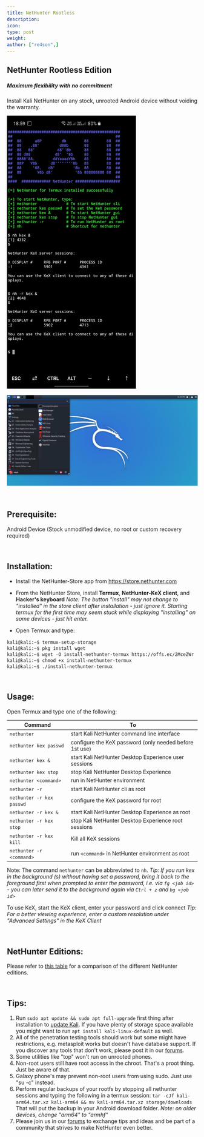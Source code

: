 ```yaml
---
title: NetHunter Rootless
description:
icon:
type: post
weight:
author: ["re4son",]
---
```


## NetHunter Rootless Edition

##### *Maximum flexibility with no commitment*

Install Kali NetHunter on any stock, unrooted Android device without voiding the warranty.

![](010-NH-Rootless-Installation_Start_s.png)

![](020-NH-Rootless-KeX_s.png)

&nbsp;

Prerequisite:
--------------

Android Device
(Stock unmodified device, no root or custom recovery required)

&nbsp;

Installation:
--------------

- Install the NetHunter-Store app from https://store.nethunter.com
- From the NetHunter Store, install __Termux__, __NetHunter-KeX client__, and __Hacker's keyboard__
  _Note:_
       _The button "install" may not change to "installed" in the store client after installation - just ignore it._
      _Starting termux for the first time may seem stuck while displaying "installing" on some devices - just hit enter._

- Open Termux and type:

```console
kali@kali:~$ termux-setup-storage
kali@kali:~$ pkg install wget
kali@kali:~$ wget -O install-nethunter-termux https://offs.ec/2MceZWr
kali@kali:~$ chmod +x install-nethunter-termux
kali@kali:~$ ./install-nethunter-termux
```


&nbsp;

Usage:
-------

Open Termux and type one of the following:

| Command                   | To                                                      |
| ------------------------- | ------------------------------------------------------- |
| `nethunter`               | start Kali NetHunter command line interface             |
| `nethunter kex passwd`    | configure the KeX password (only needed before 1st use) |
| `nethunter kex &`         | start Kali NetHunter Desktop Experience user sessions   |
| `nethunter kex stop`      | stop Kali NetHunter Desktop Experience                  |
| `nethunter <command>`     | run <command> in NetHunter environment                  |
| `nethunter -r`            | start Kali NetHunter cli as root                        |
| `nethunter -r kex passwd` | configure the KeX password for root                     |
| `nethunter -r kex &`      | start Kali NetHunter Desktop Experience as root         |
| `nethunter -r kex stop`   | stop Kali NetHunter Desktop Experience root sessions    |
| `nethunter -r kex kill`   | Kill all KeX sessions                                   |
| `nethunter -r <command>`  | run `<command>` in NetHunter environment as root        |

Note: The command `nethunter` can be abbreviated to `nh`.
_Tip: If you run kex in the background (`&`) without having set a password, bring it back to the foreground first when prompted to enter the password, i.e. via `fg <job id>` - you can later send it to the background again via `Ctrl + z` and `bg <job id>`_

To use KeX, start the KeX client, enter your password and click connect
_Tip: For a better viewing experience, enter a custom resolution under "Advanced Settings" in the KeX Client_

 &nbsp;

## NetHunter Editions:

Please refer to [this table](/docs/nethunter/#1-0-nethunter-editions) for a comparison of the different NetHunter editions.

&nbsp;

## Tips:

1. Run `sudo apt update && sudo apt full-upgrade` first thing after installation to [update Kali](/docs/general-use/updating-kali/). If you have plenty of storage space available you might want to run `apt install kali-linux-default` as well.
2. All of the penetration testing tools should work but some might have restrictions, e.g. metasploit works but doesn't have database support. If you discover any tools that don't work, please post it in our [forums](https://forums.kali.org/forumdisplay.php?14-NetHunter-Forums).
3. Some utilities like "top" won't run on unrooted phones.
4. Non-root users still have root access in the chroot. That's a proot thing. Just be aware of that.
5. Galaxy phone's may prevent non-root users from using sudo. Just use "su -c" instead.
6. Perform regular backups of your rootfs by stopping all nethunter sessions and typing the following in a termux session:
   `tar -cJf kali-arm64.tar.xz kali-arm64 && mv kali-arm64.tar.xz storage/downloads`
   That will put the backup in your Android download folder.
   _Note: on older devices, change "arm64" to "armhf"_
7. Please join us in our [forums](https://forums.kali.org/forumdisplay.php?14-NetHunter-Forums) to exchange tips and ideas and be part of a community that strives to make NetHunter even better.
